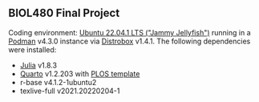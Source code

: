## BIOL480 Final Project

Coding environment: [Ubuntu 22.04.1 LTS ("Jammy Jellyfish")](https://hub.docker.com/_/ubuntu) running in a [Podman](https://github.com/containers/podman) v4.3.0 instance via [Distrobox](https://github.com/89luca89/distrobox) v1.4.1. The following dependencies were installed:

- [Julia](https://julialang.org/) v1.8.3
- [Quarto](https://quarto.org/) v1.2.203 with [PLOS template](https://github.com/quarto-journals/plos)
- r-base v4.1.2-1ubuntu2
- texlive-full v2021.20220204-1

